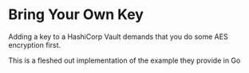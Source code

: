 # Bring Your Own Key

Adding a key to a HashiCorp Vault demands that you do some AES encryption first.

This is a fleshed out implementation of the example they provide in Go